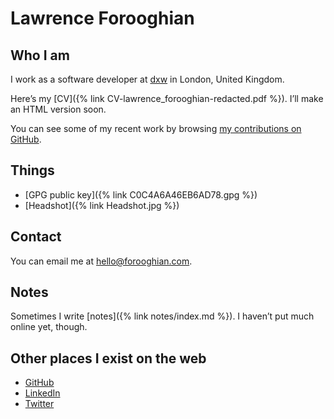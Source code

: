---
---

# Lawrence Forooghian

## Who I am

I work as a software developer at [dxw](https://www.dxw.com) in London, United Kingdom.

Here’s my [CV]({% link CV-lawrence_forooghian-redacted.pdf %}). I’ll make an HTML version soon.

You can see some of my recent work by browsing [my contributions on GitHub](https://github.com/lawrence-forooghian).

## Things

- [GPG public key]({% link C0C4A6A46EB6AD78.gpg %})
- [Headshot]({% link Headshot.jpg %})

## Contact

You can email me at [hello@forooghian.com](mailto:hello@forooghian.com).

## Notes

Sometimes I write [notes]({% link notes/index.md %}). I haven’t put much online yet, though.

## Other places I exist on the web

- [GitHub](https://github.com/lawrence-forooghian)
- [LinkedIn](https://www.linkedin.com/in/lawrence-forooghian)
- [Twitter](https://twitter.com/forooghiana)

